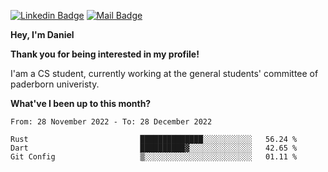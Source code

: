 [![Linkedin Badge](https://img.shields.io/badge/-LinkedIn-0e76a8?style=flat-square&logo=Linkedin&logoColor=white)](https://www.linkedin.com/in/daniel-negi-592ba3223/)
[![Mail Badge](https://img.shields.io/badge/Gmail-D14836?style=flat-square&logo=gmail&logoColor=white)](mailto:daniel.ravi.negi@googlemail.com)

**Hey, I'm Daniel**

**Thank you for being interested in my profile!**

I'am a CS student, currently working at the general students' committee of paderborn univeristy.

**What've I been up to this month?** 

<!--START_SECTION:waka-->

```text
From: 28 November 2022 - To: 28 December 2022

Rust                         ██████████████░░░░░░░░░░░   56.24 %
Dart                         ██████████▓░░░░░░░░░░░░░░   42.65 %
Git Config                   ▒░░░░░░░░░░░░░░░░░░░░░░░░   01.11 %
```

<!--END_SECTION:waka-->
